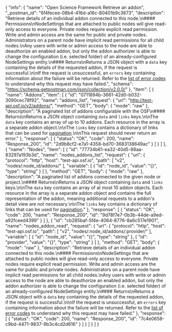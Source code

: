 {
  "info": {
    "name": "Open Science Framework Retrieve an addon",
    "_postman_id": "6f4fecee-08b4-416d-a16c-80401b9c3673",
    "description": "Retrieve details of an individual addon connected to this node.\n#### Permissions\nNodeSettings that are attached to public nodes will give read-only access to everyone. Private nodes require explicit read permission. Write and admin access are the same for public and private nodes. Administrators on a parent node have implicit read permissions for all child nodes.\nAny users with write or admin access to the node are able to deauthorize an enabled addon, but only the addon authorizer is able to change the configuration (i.e. selected folder) of an already-configured NodeSettings entity.\n#### Returns\nReturns a JSON object with a `data` key containing the details of the requested addon, if the request is successful.\n\nIf the request is unsuccessful, an `errors` key containing information about the failure will be returned. Refer to the [list of error codes](#Introduction_error_codes) to understand why this request may have failed.",
    "schema": "https://schema.getpostman.com/json/collection/v2.0.0/"
  },
  "item": [
    {
      "name": "Addons",
      "item": [
        {
          "id": "0711894b-3661-42d0-b032-3090cec78f92",
          "name": "addons_list",
          "request": {
            "url": "http://test-api.osf.io/v2/addons/",
            "method": "GET",
            "body": {
              "mode": "raw"
            },
            "description": "A paginated list of addons configurable with the OSF\n#### Returns\nReturns a JSON object containing `data` and `links` keys.\n\nThe `data` key contains an array of up to 10 addons. Each resource in the array is a separate addon object.\n\nThe `links` key contains a dictionary of links that can be used for [pagination](#Introduction_pagination).\n\nThis request should never return an error."
          },
          "response": [
            {
              "status": "OK",
              "code": 200,
              "name": "Response_200",
              "id": "2d9b8cf2-e7a1-4358-bd70-3683138649ac"
            }
          ]
        }
      ]
    },
    {
      "name": "Nodes",
      "item": [
        {
          "id": "77734b61-ea32-40d5-88aa-83297a193b3d",
          "name": "nodes_addons_list",
          "request": {
            "url": {
              "protocol": "http",
              "host": "test-api.osf.io",
              "path": [
                "v2",
                "nodes/:node_id/addons/"
              ],
              "variable": [
                {
                  "id": "node_id",
                  "value": "{}",
                  "type": "string"
                }
              ]
            },
            "method": "GET",
            "body": {
              "mode": "raw"
            },
            "description": "A paginated list of addons connected to the given node or project.\n#### Returns\nReturns a JSON object containing `data` and `links` keys.\n\nThe `data` key contains an array of at most 10 addon objects. Each resource in the array is a separate addon object and contains the full representation of the addon, meaning additional requests to a addon's detail view are not necessary.\n\nThe `links` key contains a dictionary of links that can be used for [pagination](#Introduction_pagination)."
          },
          "response": [
            {
              "status": "OK",
              "code": 200,
              "name": "Response_200",
              "id": "9d78f7e7-0b3b-44de-a9ed-a92fceed4399"
            }
          ]
        },
        {
          "id": "cb285baf-5f4e-4064-8776-8a6c517e1901",
          "name": "nodes_addon_read",
          "request": {
            "url": {
              "protocol": "http",
              "host": "test-api.osf.io",
              "path": [
                "v2",
                "nodes/:node_id/addons/:provider/"
              ],
              "variable": [
                {
                  "id": "node_id",
                  "value": "{}",
                  "type": "string"
                },
                {
                  "id": "provider",
                  "value": "{}",
                  "type": "string"
                }
              ]
            },
            "method": "GET",
            "body": {
              "mode": "raw"
            },
            "description": "Retrieve details of an individual addon connected to this node.\n#### Permissions\nNodeSettings that are attached to public nodes will give read-only access to everyone. Private nodes require explicit read permission. Write and admin access are the same for public and private nodes. Administrators on a parent node have implicit read permissions for all child nodes.\nAny users with write or admin access to the node are able to deauthorize an enabled addon, but only the addon authorizer is able to change the configuration (i.e. selected folder) of an already-configured NodeSettings entity.\n#### Returns\nReturns a JSON object with a `data` key containing the details of the requested addon, if the request is successful.\n\nIf the request is unsuccessful, an `errors` key containing information about the failure will be returned. Refer to the [list of error codes](#Introduction_error_codes) to understand why this request may have failed."
          },
          "response": [
            {
              "status": "OK",
              "code": 200,
              "name": "Response_200",
              "id": "7c4e0658-c9bd-4471-9837-9b3c4cd2d616"
            }
          ]
        }
      ]
    }
  ]
}